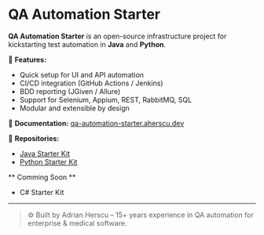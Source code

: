 # QA Automation Starter

**QA Automation Starter** is an open-source infrastructure project for kickstarting test automation in **Java** and **Python**.

🚀 **Features:**
- Quick setup for UI and API automation
- CI/CD integration (GitHub Actions / Jenkins)
- BDD reporting (JGiven / Allure)
- Support for Selenium, Appium, REST, RabbitMQ, SQL
- Modular and extensible by design

📘 **Documentation:** [qa-automation-starter.aherscu.dev](https://qa-automation-starter.aherscu.dev)

🔗 **Repositories:**
- [Java Starter Kit](https://github.com/QA-Automation-Starter/qa-automation)
- [Python Starter Kit](https://github.com/QA-Automation-Starter/qa-automation-python)


** Comming Soon **
- C# Starter Kit

---

> ⚙️ Built by Adrian Herscu – 15+ years experience in QA automation for enterprise & medical software.

